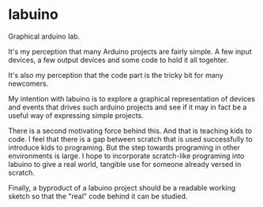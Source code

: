 # labuino
Graphical arduino lab.

It's my perception that many Arduino projects are fairly simple. A few
input devices, a few output devices and some code to hold it all
togehter.

It's also my perception that the code part is the tricky bit for many
newcomers.

My intention with labuino is to explore a graphical representation of
devices and events that drives such arduino projects and see if it may
in fact be a useful way of expressing simple projects.

There is a second motivating force behind this. And that is teaching
kids to code. I feel that there is a gap between scratch that is used
successfully to introduce kids to programing. But the step towards
programing in other environments is large. I hope to incorporate
scratch-like programing into labuino to give a real world, tangible
use for someone already versed in scratch.

Finally, a byproduct of a labuino project should be a readable working
sketch so that the "real" code behind it can be studied.


